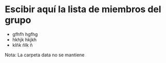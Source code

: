 # Escibir aquí la lista de miembros del grupo
- gfhfh hgfhg
- hkhjk hkjkh
- klñk ñlk ñ

Nota: La carpeta data no se mantiene
